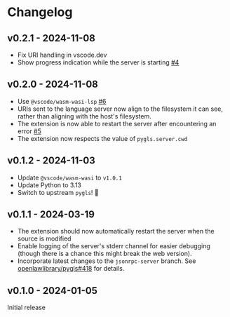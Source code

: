# Changelog

## v0.2.1 - 2024-11-08

- Fix URI handling in vscode.dev
- Show progress indication while the server is starting [#4](https://github.com/alcarney/vscode-wasi-pygls/issues/4)

## v0.2.0 - 2024-11-08

- Use `@vscode/wasm-wasi-lsp` [#6](https://github.com/alcarney/vscode-wasi-pygls/issues/6)
- URIs sent to the language server now align to the filesystem it can see, rather than aligning with the host's filesystem.
- The extension is now able to restart the server after encountering an error [#5](https://github.com/alcarney/vscode-wasi-pygls/issues/5)
- The extension now respects the value of `pygls.server.cwd`

## v0.1.2 - 2024-11-03

- Update `@vscode/wasm-wasi` to `v1.0.1`
- Update Python to 3.13
- Switch to upstream `pygls`! 🎉

## v0.1.1 - 2024-03-19

- The extension should now automatically restart the server when the source is modified
- Enable logging of the server's stderr channel for easier debugging (though there is a chance this might break the web version).
- Incorporate latest changes to the `jsonrpc-server` branch.
  See [openlawlibrary/pygls#418](https://github.com/openlawlibrary/pygls/pull/418) for details.

## v0.1.0 - 2024-01-05

Initial release
